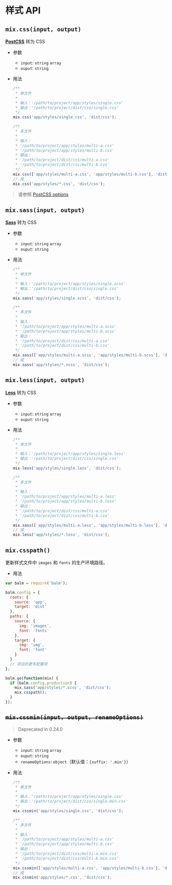 # 样式 API

## `mix.css(input, output)`

**[PostCSS](http://postcss.org/)** 转为 CSS

- 参数
  - `input`: `string` `array`
  - `ouput`: `string`
- 用法

  ```js
  /**
   * 单文件
   *
   * 输入：'/path/to/project/app/styles/single.css'
   * 输出：'/path/to/project/dist/css/single.css'
   */
  mix.css('app/styles/single.css', 'dist/css');
  ```

  ```js
  /**
   * 多文件
   *
   * 输入：
   * '/path/to/project/app/styles/multi-a.css'
   * '/path/to/project/app/styles/multi-b.css'
   * 输出：
   * '/path/to/project/dist/css/multi-a.css'
   * '/path/to/project/dist/css/multi-b.css'
   */
  mix.css(['app/styles/multi-a.css', 'app/styles/multi-b.css'], 'dist/css');
  // 或
  mix.css('app/styles/*.css', 'dist/css');
  ```

> 请参照 [PostCSS options](../configuration/styles.md#stylespostcssplugins)

## `mix.sass(input, output)`

**[Sass](http://sass-lang.com/)** 转为 CSS

- 参数
  - `input`: `string` `array`
  - `ouput`: `string`
- 用法

  ```js
  /**
   * 单文件
   *
   * 输入：'/path/to/project/app/styles/single.scss'
   * 输出：'/path/to/project/dist/css/single.css'
   */
  mix.sass('app/styles/single.scss', 'dist/css');
  ```

  ```js
  /**
   * 多文件
   *
   * 输入：
   * '/path/to/project/app/styles/multi-a.scss'
   * '/path/to/project/app/styles/multi-b.scss'
   * 输出：
   * '/path/to/project/dist/css/multi-a.css'
   * '/path/to/project/dist/css/multi-b.css'
   */
  mix.sass(['app/styles/multi-a.scss', 'app/styles/multi-b.scss'], 'dist/css');
  // 或
  mix.sass('app/styles/*.scss', 'dist/css');
  ```

## `mix.less(input, output)`

**[Less](http://lesscss.org/)** 转为 CSS

- 参数
  - `input`: `string` `array`
  - `ouput`: `string`
- 用法

  ```js
  /**
   * 单文件
   *
   * 输入：'/path/to/project/app/styles/single.less'
   * 输出：'/path/to/project/dist/css/single.css'
   */
  mix.less('app/styles/single.less', 'dist/css');
  ```

  ```js
  /**
   * 多文件
   *
   * 输入：
   * '/path/to/project/app/styles/multi-a.less'
   * '/path/to/project/app/styles/multi-b.less'
   * 输出：
   * '/path/to/project/dist/css/multi-a.css'
   * '/path/to/project/dist/css/multi-b.css'
   */
  mix.sass(['app/styles/multi-a.less', 'app/styles/multi-b.less'], 'dist/css');
  // 或
  mix.less('app/styles/*.less', 'dist/css');
  ```

## `mix.csspath()`

更新样式文件中 `images` 和 `fonts` 的生产环境路径。

- 用法

```js
var balm = require('balm');

balm.config = {
  roots: {
    source: 'app',
    target: 'dist'
  },
  paths: {
    source: {
      img: 'images',
      font: 'fonts'
    },
    target: {
      img: 'img',
      font: 'font'
    }
  }
  // 项目的更多配置项
};

balm.go(function(mix) {
  if (balm.config.production) {
    mix.sass('app/styles/*.scss', 'dist/css');
    mix.csspath();
  }
});
```

## <del>`mix.cssmin(input, output, renameOptions)`</del>

> Deprecated in 0.24.0

- 参数
  - `input`: `string` `array`
  - `ouput`: `string`
  - `renameOptions`: `object`（默认值：`{suffix: '.min'}`）
- 用法

  ```js
  /**
   * 单文件
   *
   * 输入：'/path/to/project/app/styles/single.css'
   * 输出：'/path/to/project/dist/css/single.min.css'
   */
  mix.cssmin('app/styles/single.css', 'dist/css');
  ```

  ```js
  /**
   * 多文件
   *
   * 输入：
   * '/path/to/project/app/styles/multi-a.css'
   * '/path/to/project/app/styles/multi-b.css'
   * 输出：
   * '/path/to/project/dist/css/multi-a.min.css'
   * '/path/to/project/dist/css/multi-b.min.css'
   */
  mix.cssmin(['app/styles/multi-a.css', 'app/styles/multi-b.css'], 'dist/css');
  // 或
  mix.cssmin('app/styles/*.css', 'dist/css');
  ```
